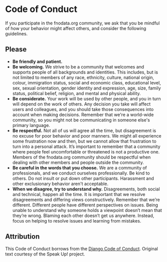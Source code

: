 # Code of Conduct

If you participate in the fnodata.org community, we ask that you be mindful of
how your behavior might affect others, and consider the following guidelines.

## Please

* **Be friendly and patient.**
* **Be welcoming.** We strive to be a community that welcomes and supports
  people of all backgrounds and identities. This includes, but is not limited to
  members of any race, ethnicity, culture, national origin, colour, immigration
  status, social and economic class, educational level, sex, sexual orientation,
  gender identity and expression, age, size, family status, political belief,
  religion, and mental and physical ability.
* **Be considerate.** Your work will be used by other people, and you in turn
  will depend on the work of others. Any decision you take will affect users and
  colleagues, and you should take those consequences into account when making
  decisions. Remember that we're a world-wide community, so you might not be
  communicating in someone else's primary language.
* **Be respectful.** Not all of us will agree all the time, but disagreement is
  no excuse for poor behavior and poor manners. We might all experience some
  frustration now and then, but we cannot allow that frustration to turn into a
  personal attack. It’s important to remember that a community where people feel
  uncomfortable or threatened is not a productive one. Members of the
  fnodata.org community should be respectful when dealing with other members and
  people outside the community.
* **Be careful in the words that you choose.** We are a community of
  professionals, and we conduct ourselves professionally. Be kind to others. Do
  not insult or put down other participants. Harassment and other exclusionary
  behavior aren't acceptable.
* **When we disagree, try to understand why.** Disagreements, both social and
  technical, happen all the time. It is important that we resolve disagreements
  and differing views constructively. Remember that we’re different. Different
  people have different perspectives on issues. Being unable to understand why
  someone holds a viewpoint doesn’t mean that they’re wrong. Blaming each other
  doesn’t get us anywhere. Instead, focus on helping to resolve issues and
  learning from mistakes.

## Attribution

This Code of Conduct borrows from the [Django Code of
Conduct](https://www.djangoproject.com/conduct/). Original text courtesy of the
Speak Up! project.
